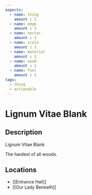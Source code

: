 ```yaml
---
aspects: 
  - name: thing
    amount : 1
  - name: edge
    amount : 3
  - name: nectar
    amount : 3
  - name: scale
    amount : 3
  - name: material
    amount : 1
  - name: wood
    amount : 1
  - name: fuel
    amount : 1
tags:
  - thing
  - actionable
---
```


# Lignum Vitae Blank

## Description
Lignum Vitae Blank

The hardest of all woods.
## Locations
- [[Entrance Hall]]
- [[Our Lady Beneath]]